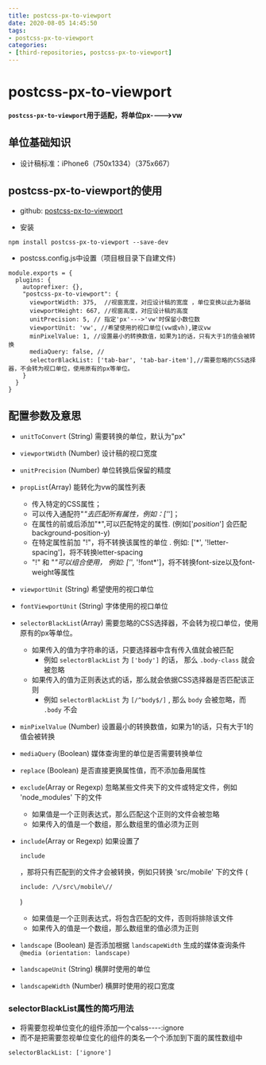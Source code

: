```yaml
---
title: postcss-px-to-viewport
date: 2020-08-05 14:45:50
tags:
- postcss-px-to-viewport
categories:
- [third-repositories, postcss-px-to-viewport]
---
```


#  postcss-px-to-viewport

**`postcss-px-to-viewport`用于适配，将单位px---->vw**

##  单位基础知识

*  设计稿标准：iPhone6（750x1334）（375x667）

##  postcss-px-to-viewport的使用

* github:  [postcss-px-to-viewport]( https://github.com/evrone/postcss-px-to-viewport )

* 安装

```
npm install postcss-px-to-viewport --save-dev
```

* postcss.config.js中设置（项目根目录下自建文件)

```
module.exports = {
  plugins: {
    autoprefixer: {},
    "postcss-px-to-viewport": {
      viewportWidth: 375,  //视窗宽度，对应设计稿的宽度 ，单位变换以此为基础
      viewportHeight: 667, //视窗高度，对应设计稿的高度
      unitPrecision: 5, // 指定'px'--->'vw'时保留小数位数 
      viewportUnit: 'vw', //希望使用的视口单位(vw或vh),建议vw
      minPixelValue: 1, //设置最小的转换数值，如果为1的话，只有大于1的值会被转换
      mediaQuery: false, //
      selectorBlackList: ['tab-bar', 'tab-bar-item'],//需要忽略的CSS选择器，不会转为视口单位，使用原有的px等单位。
    }
  }
}
```

##  配置参数及意思

- `unitToConvert` (String) 需要转换的单位，默认为"px"

- `viewportWidth` (Number) 设计稿的视口宽度

- `unitPrecision` (Number) 单位转换后保留的精度

- `propList`(Array) 能转化为vw的属性列表

  - 传入特定的CSS属性；
  - 可以传入通配符"*"去匹配所有属性，例如：['*']；
  - 在属性的前或后添加"*",可以匹配特定的属性. (例如['*position*'] 会匹配 background-position-y)
  - 在特定属性前加 "!"，将不转换该属性的单位 . 例如: ['*', '!letter-spacing']，将不转换letter-spacing
  - "!" 和 "*"可以组合使用， 例如: ['*', '!font*']，将不转换font-size以及font-weight等属性

- `viewportUnit` (String) 希望使用的视口单位

- `fontViewportUnit` (String) 字体使用的视口单位

- `selectorBlackList`(Array) 需要忽略的CSS选择器，不会转为视口单位，使用原有的px等单位。

  - 如果传入的值为字符串的话，只要选择器中含有传入值就会被匹配
    - 例如 `selectorBlackList` 为 `['body']` 的话， 那么 `.body-class` 就会被忽略
  - 如果传入的值为正则表达式的话，那么就会依据CSS选择器是否匹配该正则
    - 例如 `selectorBlackList` 为 `[/^body$/]` , 那么 `body` 会被忽略，而 `.body` 不会

- `minPixelValue` (Number) 设置最小的转换数值，如果为1的话，只有大于1的值会被转换

- `mediaQuery` (Boolean) 媒体查询里的单位是否需要转换单位

- `replace` (Boolean) 是否直接更换属性值，而不添加备用属性

- `exclude`(Array or Regexp) 忽略某些文件夹下的文件或特定文件，例如 'node_modules' 下的文件

  - 如果值是一个正则表达式，那么匹配这个正则的文件会被忽略
  - 如果传入的值是一个数组，那么数组里的值必须为正则

- `include`(Array or Regexp) 如果设置了

  ```
  include
  ```

  ，那将只有匹配到的文件才会被转换，例如只转换 'src/mobile' 下的文件 (

  ```
  include: /\/src\/mobile\//
  ```

  )

  - 如果值是一个正则表达式，将包含匹配的文件，否则将排除该文件
  - 如果传入的值是一个数组，那么数组里的值必须为正则

- `landscape` (Boolean) 是否添加根据 `landscapeWidth` 生成的媒体查询条件 `@media (orientation: landscape)`

- `landscapeUnit` (String) 横屏时使用的单位

- `landscapeWidth` (Number) 横屏时使用的视口宽度

###  selectorBlackList属性的简巧用法

* 将需要忽视单位变化的组件添加一个calss----:ignore
* 而不是把需要忽视单位变化的组件的类名一个个添加到下面的属性数组中

```
selectorBlackList: ['ignore']
```

